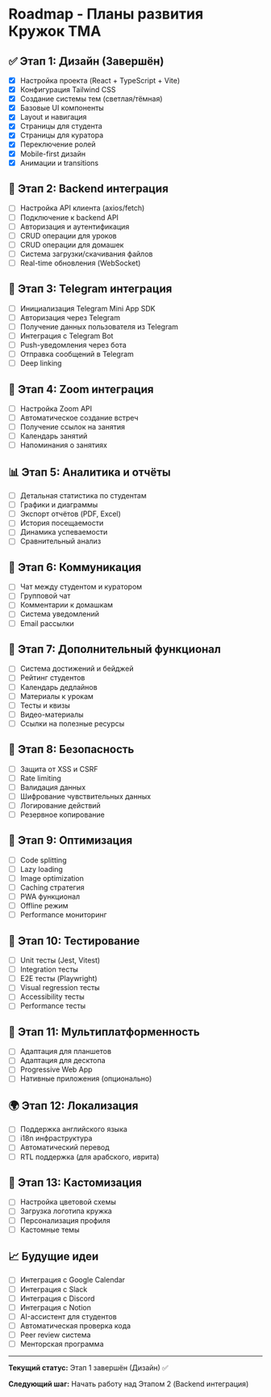 # Roadmap - Планы развития Кружок TMA

## ✅ Этап 1: Дизайн (Завершён)

- [x] Настройка проекта (React + TypeScript + Vite)
- [x] Конфигурация Tailwind CSS
- [x] Создание системы тем (светлая/тёмная)
- [x] Базовые UI компоненты
- [x] Layout и навигация
- [x] Страницы для студента
- [x] Страницы для куратора
- [x] Переключение ролей
- [x] Mobile-first дизайн
- [x] Анимации и transitions

## 🔄 Этап 2: Backend интеграция

- [ ] Настройка API клиента (axios/fetch)
- [ ] Подключение к backend API
- [ ] Авторизация и аутентификация
- [ ] CRUD операции для уроков
- [ ] CRUD операции для домашек
- [ ] Система загрузки/скачивания файлов
- [ ] Real-time обновления (WebSocket)

## 🤖 Этап 3: Telegram интеграция

- [ ] Инициализация Telegram Mini App SDK
- [ ] Авторизация через Telegram
- [ ] Получение данных пользователя из Telegram
- [ ] Интеграция с Telegram Bot
- [ ] Push-уведомления через бота
- [ ] Отправка сообщений в Telegram
- [ ] Deep linking

## 🎥 Этап 4: Zoom интеграция

- [ ] Настройка Zoom API
- [ ] Автоматическое создание встреч
- [ ] Получение ссылок на занятия
- [ ] Календарь занятий
- [ ] Напоминания о занятиях

## 📊 Этап 5: Аналитика и отчёты

- [ ] Детальная статистика по студентам
- [ ] Графики и диаграммы
- [ ] Экспорт отчётов (PDF, Excel)
- [ ] История посещаемости
- [ ] Динамика успеваемости
- [ ] Сравнительный анализ

## 💬 Этап 6: Коммуникация

- [ ] Чат между студентом и куратором
- [ ] Групповой чат
- [ ] Комментарии к домашкам
- [ ] Система уведомлений
- [ ] Email рассылки

## 🎯 Этап 7: Дополнительный функционал

- [ ] Система достижений и бейджей
- [ ] Рейтинг студентов
- [ ] Календарь дедлайнов
- [ ] Материалы к урокам
- [ ] Тесты и квизы
- [ ] Видео-материалы
- [ ] Ссылки на полезные ресурсы

## 🔐 Этап 8: Безопасность

- [ ] Защита от XSS и CSRF
- [ ] Rate limiting
- [ ] Валидация данных
- [ ] Шифрование чувствительных данных
- [ ] Логирование действий
- [ ] Резервное копирование

## 🚀 Этап 9: Оптимизация

- [ ] Code splitting
- [ ] Lazy loading
- [ ] Image optimization
- [ ] Caching стратегия
- [ ] PWA функционал
- [ ] Offline режим
- [ ] Performance мониторинг

## 🧪 Этап 10: Тестирование

- [ ] Unit тесты (Jest, Vitest)
- [ ] Integration тесты
- [ ] E2E тесты (Playwright)
- [ ] Visual regression тесты
- [ ] Accessibility тесты
- [ ] Performance тесты

## 📱 Этап 11: Мультиплатформенность

- [ ] Адаптация для планшетов
- [ ] Адаптация для десктопа
- [ ] Progressive Web App
- [ ] Нативные приложения (опционально)

## 🌍 Этап 12: Локализация

- [ ] Поддержка английского языка
- [ ] i18n инфраструктура
- [ ] Автоматический перевод
- [ ] RTL поддержка (для арабского, иврита)

## 🎨 Этап 13: Кастомизация

- [ ] Настройка цветовой схемы
- [ ] Загрузка логотипа кружка
- [ ] Персонализация профиля
- [ ] Кастомные темы

## 📈 Будущие идеи

- [ ] Интеграция с Google Calendar
- [ ] Интеграция с Slack
- [ ] Интеграция с Discord
- [ ] Интеграция с Notion
- [ ] AI-ассистент для студентов
- [ ] Автоматическая проверка кода
- [ ] Peer review система
- [ ] Менторская программа

---

**Текущий статус:** Этап 1 завершён (Дизайн) ✅

**Следующий шаг:** Начать работу над Этапом 2 (Backend интеграция)


